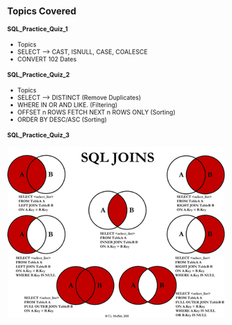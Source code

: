 <!-- Revision Section Starts -->
## Topics Covered
#### SQL_Practice_Quiz_1
* Topics
 * SELECT --> CAST, ISNULL, CASE, COALESCE
 * CONVERT 102 Dates

#### SQL_Practice_Quiz_2
* Topics
 * SELECT --> DISTINCT (Remove Duplicates)
 * WHERE IN OR AND LIKE. (Filtering)
 * OFFSET n ROWS FETCH NEXT n ROWS ONLY (Sorting)
 * ORDER BY DESC/ASC (Sorting)

#### SQL_Practice_Quiz_3
![alt text](https://raw.githubusercontent.com/mommafish/BCG_Rise/main/2__SQL_Library/Screenshot%20Notes/JOINS%20Functions.png)
<!-- Revision Section Ends -->